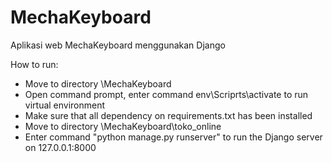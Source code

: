# MechaKeyboard
Aplikasi web MechaKeyboard menggunakan Django

How to run:
- Move to directory \MechaKeyboard
- Open command prompt, enter command env\Scriprts\activate to run virtual environment
- Make sure that all dependency on requirements.txt has been installed
- Move to directory \MechaKeyboard\toko_online
- Enter command "python manage.py runserver" to run the Django server on 127.0.0.1:8000
